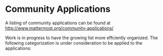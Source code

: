 # Community Applications

A listing of community applications can be found at http://www.mattermost.org/community-applications/

Work is in progress to have the growing list more effciently organized. The following categorization is under consideration to be applied to the applications: 
